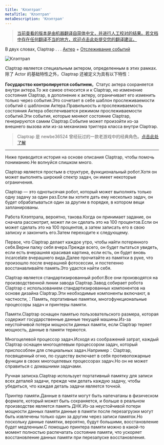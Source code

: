 ```yaml
---
title: 'Клэптрап'
metaTitle: 'Клэптрап'
metaDescription: 'Клэптрап'
---
```


> [当前查看的版本是由机器翻译自简体中文，并进行人工校对的结果。若文档中存在任何翻译不当的地方，欢迎点击此处提交您的翻译建议。](https://crwd.in/newbeclaptrap)

В двух словах, Claptrap . . . [Актер](/zh_Hans/2-Glossary/Actor-Pattern) + [Отслеживание событий](/zh_Hans/2-Glossary/Event-Sourcing)

![Клэптрап](/images/20190228-001.gif)

Claptrap является специальным актером, определенным в этих рамках.除了 Actor 的基础特性之外，Claptrap 还被定义为具有以下特性：

**Государство контролируется событием**。Статус актера сохраняется внутри актера.То же самое относится и к Claptrap, но изменение состояния Claptrap, в дополнение к актеру, ограничивает его изменить только через события.Это сочетает в себе шаблон прослеживаемости событий с шаблоном Актера.Правильность и прослеживаемость состояния Актера обеспечивается режимом прослеживаемости событий.Эти события, которые меняют состояние Claptrap, генерируются самим Claptrap.Событие может произойти из-за внешнего вызова или из-за механизма триггера класса внутри Claptrap.

> Claptrap 是 newbe36524 曾经玩过的一款老游戏中的经典角色。[点击此处了解](https://zh.moegirl.org/%E5%B0%8F%E5%90%B5%E9%97%B9)

---

Ниже приводится история на основе описания Claptrap, чтобы помочь пониманию.Не волнуйся слишком много.

Claptrap является простым в структуре, функциональный робот.Хотя он может выполнять широкий спектр задач, он имеет некоторые ограничения.

Claptrap — это однотысячая робот, который может выполнять только одну задачу за один раз.Если вы хотите дать ему несколько задач, он будет обрабатываться один за другим в порядке, в котором вещи запланированы.

Работа Клэптрапа, вероятно, такова.Когда он принимает задание, он сначала рассмотрит, может ли он сделать это на 100 процентов.Если он может сделать это на 100 процентов, а затем записать его в свою записку и закончить его.Затем переходите к следующему.

Первое, что Claptrap делает каждое утро, чтобы найти потерянного себя.Верни палку себя вчера.Прежде всего, он будет пытаться увидеть, если есть вчерашняя красивая картина, если есть, он будет вновь incarcelate вчерашнего вида.Далее прочитайте из памятки в руке, что произошло после вчерашней фотосессии, и постепенно восстанавливайте память.Это удастся найти себя.

Claptrap является стандартизированный робот.Все они производятся на производственной линии завода Claptrap.Завод собирает робота Claptrap с использованием стандартизированных компонентов на основе дизайна Claptrap.Эти необходимые компоненты включают, в частности,：Память, портативные памятки, многофункциональные процессоры задач и принтеры памяти.

Памяти.Claptrap оснащен памятью пользовательского размера, которая содержит государственные данные текущей машины.Из-за неустойчивой потери мощности данных памяти, если Claptrap теряет мощность, данные в памяти теряются.

Многоцелевой процессор задач.Исходя из соображений затрат, каждый Claptrap оснащен многоцелевым процессором задач, который приспособлен для специальных задач.Например：Claptrap, посвященный огню, по существу включает в себя противопожарные функции в своих многоцелевых процессорах задач.Но он не может справиться с домашними задачами.

Ручная записка.Claptrap использует портативный памятку для записи всех деталей задачи, прежде чем делать каждую задачу, чтобы убедиться, что каждая деталь задачи является точной.

Принтер памяти.Данные в памяти могут быть напечатаны в физическом формате, который может быть сохраняется, и больше в реальном производстве является память ДНК.Из-за неустойчивой потери мощности данных памяти данные в памяти после перезагрузки могут быть извлечены только один за другим через записи памяток.Но поскольку данные памятки, вероятно, будут большими, восстановление будет медленным.С помощью принтера памяти можно в какой-то момент полностью распечатать состояние памяти, что ускоряет восстановление данных памяти при перезапуске восстановления.

